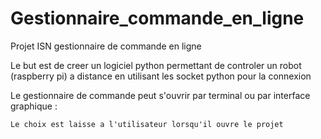 # Gestionnaire_commande_en_ligne
Projet ISN gestionnaire de commande en ligne

Le but est de creer un logiciel python permettant de controler un robot (raspberry pi) a distance en utilisant les socket python pour la connexion


Le gestionnaire de commande peut s'ouvrir par terminal ou par interface graphique :

	Le choix est laisse a l'utilisateur lorsqu'il ouvre le projet

